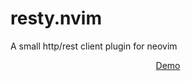# resty.nvim

A small http/rest client plugin for neovim

<div align="center">

[Demo](https://github.com/lima1909/resty.nvim/blob/main/pic/resty.png)

</div>
